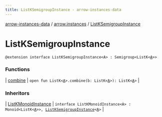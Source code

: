 ```yaml
---
title: ListKSemigroupInstance - arrow-instances-data
---
```


[arrow-instances-data](../../index.html) / [arrow.instances](../index.html) / [ListKSemigroupInstance](./index.html)

# ListKSemigroupInstance

`@extension interface ListKSemigroupInstance<A> : Semigroup<ListK<`[`A`](index.html#A)`>>`

### Functions

| [combine](combine.html) | `open fun ListK<`[`A`](index.html#A)`>.combine(b: ListK<`[`A`](index.html#A)`>): ListK<`[`A`](index.html#A)`>` |

### Inheritors

| [ListKMonoidInstance](../-list-k-monoid-instance/index.html) | `interface ListKMonoidInstance<A> : Monoid<ListK<`[`A`](../-list-k-monoid-instance/index.html#A)`>>, `[`ListKSemigroupInstance`](./index.html)`<`[`A`](../-list-k-monoid-instance/index.html#A)`>` |

